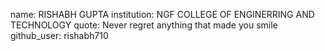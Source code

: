 name: RISHABH GUPTA
institution: NGF COLLEGE OF ENGINERRING AND TECHNOLOGY
quote: Never regret anything that made you smile
github_user: rishabh710
